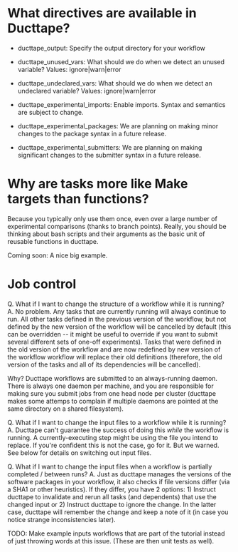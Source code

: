 What directives are available in Ducttape?
==========================================

* ducttape_output: Specify the output directory for your workflow

* ducttape_unused_vars: What should we do when we detect an unused variable? Values: ignore|warn|error

* ducttape_undeclared_vars: What should we do when we detect an undeclared variable? Values: ignore|warn|error

* ducttape_experimental_imports: Enable imports. Syntax and semantics are subject to change.

* ducttape_experimental_packages: We are planning on making minor changes to the package syntax in a future release.

* ducttape_experimental_submitters: We are planning on making significant changes to the submitter syntax in a future release.



Why are tasks more like Make targets than functions?
====================================================

Because you typically only use them once, even over a large number
of experimental comparisons (thanks to branch points). Really,
you should be thinking about bash scripts and their arguments
as the basic unit of reusable functions in ducttape.

Coming soon: A nice big example.

Job control
===========

Q. What if I want to change the structure of a workflow while it is running?
A. No problem. Any tasks that are currently running will always continue to run. All other tasks defined in the previous version of the workflow, but not defined by the new version of the workflow will be cancelled by default (this can be overridden -- it might be useful to override if you want to submit several different sets of one-off experiments). Tasks that were defined in the old version of the workflow and are now redefined by new version of the workflow workflow will replace their old definitions (therefore, the old version of the tasks and all of its dependencies will be cancelled).

Why? Ducttape workflows are submitted to an always-running daemon. There is always one daemon per machine, and you are responsible for making sure you submit jobs from one head node per cluster (ducttape makes some attemps to complain if multiple daemons are pointed at the same directory on a shared filesystem).

Q. What if I want to change the input files to a workflow while it is running?
A. Ducttape can't guarantee the success of doing this *while* the workflow is running. A currently-executing step might be using the file you intend to replace. If you're confident this is not the case, go for it. But we warned. See below for details on switching out input files.

Q. What if I want to change the input files when a workflow is partially completed / between runs?
A. Just as ducttape manages the versions of the software packages in your workflow, it also checks if file versions differ (via a SHA1 or other heuristics). If they differ, you have 2 options: 1) Instruct ducttape to invalidate and rerun all tasks (and dependents) that use the changed input or 2) Instruct ducttape to ignore the change. In the latter case, ducttape will remember the change and keep a note of it (in case you notice strange inconsistencies later).

TODO: Make example inputs workflows that are part of the tutorial instead of just throwing words at this issue. (These are then unit tests as well).
